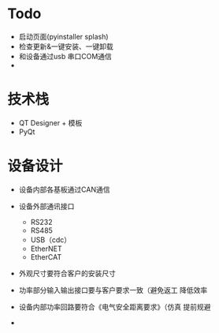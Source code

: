 # Todo
- 启动页面(pyinstaller splash)
- 检查更新&一键安装、一键卸载
- 和设备通过usb 串口COM通信
- 

# 技术栈
- QT Designer + 模板
- PyQt
 


# 设备设计
- 设备内部各基板通过CAN通信

- 设备外部通讯接口
    - RS232
    - RS485
    - USB（cdc）
    - EtherNET
    - EtherCAT

- 外观尺寸要符合客户的安装尺寸
- 功率部分输入输出接口要与客户要求一致（避免返工 降低效率
- 设备内部功率回路要符合《电气安全距离要求》（仿真 提前规避
- 

